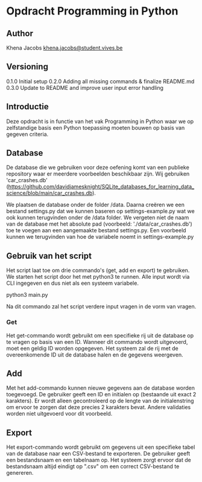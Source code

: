 # Opdracht Programming in Python

## Author
Khena Jacobs
khena.jacobs@student.vives.be

## Versioning
0.1.0 Initial setup
0.2.0 Adding all missing commands & finalize README.md
0.3.0 Update to README and improve user input error handling

## Introductie
Deze opdracht is in functie van het vak Programming in Python waar we op zelfstandige basis een Python toepassing moeten bouwen op basis van gegeven criteria.

## Database
De database die we gebruiken voor deze oefening komt van een publieke repository waar er meerdere voorbeelden beschikbaar zijn. Wij gebruiken 'car_crashes.db' (https://github.com/davidjamesknight/SQLite_databases_for_learning_data_science/blob/main/car_crashes.db). 

We plaatsen de database onder de folder /data. Daarna creëren we een bestand settings.py dat we kunnen baseren op settings-example.py wat we ook kunnen terugvinden onder de /data folder. We vergeten niet de naam van de database met het absolute pad (voorbeeld: './data/car_crashes.db') toe te voegen aan een aangemaakte bestand settings.py. Een voorbeeld kunnen we terugvinden van hoe de variabele noemt in settings-example.py


## Gebruik van het script
Het script laat toe om drie commando's (get, add en export) te gebruiken. We starten het script door het met python3 te runnen. Alle input wordt via CLI ingegeven en dus niet als een systeem variabele.

python3 main.py

Na dit commando zal het script verdere input vragen in de vorm van vragen.

### Get
Het get-commando wordt gebruikt om een specifieke rij uit de database op te vragen op basis van een ID. Wanneer dit commando wordt uitgevoerd, moet een geldig ID worden opgegeven. Het systeem zal de rij met de overeenkomende ID uit de database halen en de gegevens weergeven.

## Add

Met het add-commando kunnen nieuwe gegevens aan de database worden toegevoegd. De gebruiker geeft een ID en initialen op (bestaande uit exact 2 karakters). Er wordt alleen gecontroleerd op de lengte van de initialenstring om ervoor te zorgen dat deze precies 2 karakters bevat. Andere validaties worden niet uitgevoerd voor dit voorbeeld.

## Export

Het export-commando wordt gebruikt om gegevens uit een specifieke tabel van de database naar een CSV-bestand te exporteren. De gebruiker geeft een bestandsnaam en een tabelnaam op. Het systeem zorgt ervoor dat de bestandsnaam altijd eindigt op ".csv" om een correct CSV-bestand te genereren.